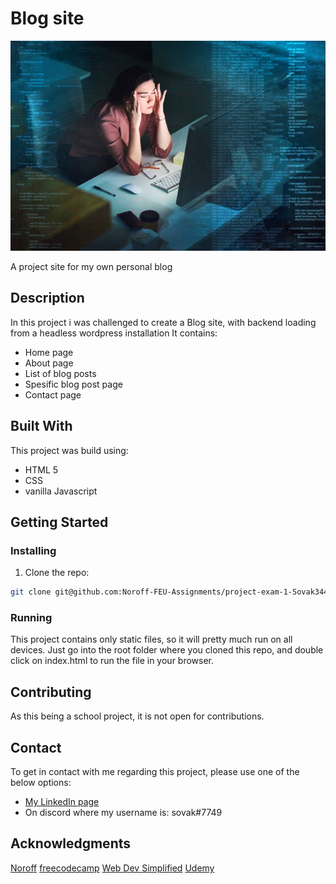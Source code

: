 # Blog site

![logo](https://github.com/Noroff-FEU-Assignments/project-exam-1-Sovak3441/blob/d1dc05ba26d14dd2e0f10d1260a1388c3610d1e2/img/debug_no_bug_image_1.jpeg)

A project site for my own personal blog

## Description

In this project i was challenged to create a Blog site, with backend loading from a headless wordpress installation
 It contains:

- Home page
- About page
- List of blog posts
- Spesific blog post page
- Contact page

## Built With

This project was build using:

- HTML 5
- CSS
- vanilla Javascript

## Getting Started

### Installing

1. Clone the repo:

```bash
git clone git@github.com:Noroff-FEU-Assignments/project-exam-1-Sovak3441.git
```


### Running

This project contains only static files, so it will pretty much run on all devices. Just go into the root folder where you cloned this repo, and double click on index.html to run the file in your browser.

## Contributing

As this being a school project, it is not open for contributions.

## Contact

To get in contact with me regarding this project, please use one of the below options:

- [My LinkedIn page](https://www.linkedin.com/in/kjell-arne-neshagen-83152222b/)
- On discord where my username is: sovak#7749

## Acknowledgments

[Noroff](https://www.noroff.no/en)
[freecodecamp](https://www.freecodecamp.com)
[Web Dev Simplified](https://courses.webdevsimplified.com/)
[Udemy](https://www.udemy.com/)
